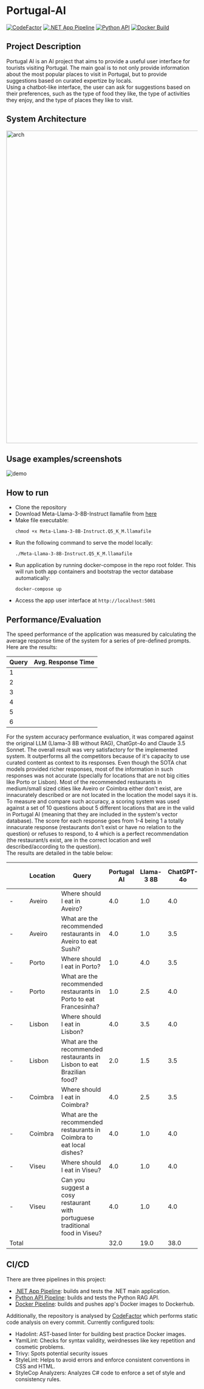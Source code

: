 # Portugal-AI

[![CodeFactor](https://www.codefactor.io/repository/github/jpscardoso97/portugal-ai/badge)](https://www.codefactor.io/repository/github/jpscardoso97/portugal-ai)
[![.NET App Pipeline](https://github.com/jpscardoso97/portugal-ai/actions/workflows/dotnet.yml/badge.svg)](https://github.com/jpscardoso97/portugal-ai/actions/workflows/dotnet.yml)
[![Python API](https://github.com/jpscardoso97/portugal-ai/actions/workflows/python.yml/badge.svg)](https://github.com/jpscardoso97/portugal-ai/actions/workflows/python.yml)
[![Docker Build](https://github.com/jpscardoso97/portugal-ai/actions/workflows/docker.yml/badge.svg)](https://github.com/jpscardoso97/portugal-ai/actions/workflows/docker.yml)

## Project Description

Portugal AI is an AI project that aims to provide a useful user interface for tourists visiting Portugal. The main goal is to not only provide information about the most popular places to visit in Portugal, but to provide suggestions based on curated expertize by locals.  
Using a chatbot-like interface, the user can ask for suggestions based on their preferences, such as the type of food they like, the type of activities they enjoy, and the type of places they like to visit.  

## System Architecture

<img width="823" alt="arch" src="https://github.com/jpscardoso97/portugal-ai/assets/29354431/72ca91df-384e-46a3-970a-4d3d71aa8c51">

## Usage examples/screenshots

![demo](https://github.com/user-attachments/assets/a27f5907-7fce-4b4b-8ab9-90813a7618d2)

## How to run
- Clone the repository
- Download Meta-Llama-3-8B-Instruct llamafile from [here](https://huggingface.co/Mozilla/Meta-Llama-3-8B-Instruct-llamafile/resolve/main/Meta-Llama-3-8B-Instruct.Q5_K_M.llamafile?download=true)
- Make file executable: 
  ```
  chmod +x Meta-Llama-3-8B-Instruct.Q5_K_M.llamafile
  ```
- Run the following command to serve the model locally: 
  ```
  ./Meta-Llama-3-8B-Instruct.Q5_K_M.llamafile
  ```
- Run application by running docker-compose in the repo root folder. This will run both app containers and bootstrap the vector database automatically:
  ```
  docker-compose up
  ```
- Access the app user interface at `http://localhost:5001`

## Performance/Evaluation

The speed performance of the application was measured by calculating the average response time of the system for a series of pre-defined prompts.  
Here are the results:  

| Query | Avg. Response Time |
|-------|--------------------|
| 1     |                    |
| 2     |                    |
| 3     |                    |
| 4     |                    |
| 5     |                    |
| 6     |                    |

For the system accuracy performance evaluation, it was compared against the original LLM (Llama-3 8B without RAG), ChatGpt-4o and Claude 3.5 Sonnet.
The overall result was very satisfactory for the implemented system. It outperforms all the competitors because of it's capacity to use curated content as context to its responses. Even though the SOTA chat models provided richer responses, most of the information in such responses was not accurate (specially for locations that are not big cities like Porto or Lisbon). Most of the recommended restaurants in medium/small sized cities like Aveiro or Coimbra either don't exist, are innacurately described or are not located in the location the model says it is.   
To measure and compare such accuracy, a scoring system was used against a set of 10 questions about 5 different locations that are in the valid in Portugal AI (meaning that they are included in the system's vector database). The score for each response goes from 1-4 being 1 a totally innacurate response (restaurants don't exist or have no relation to the question) or refuses to respond, to 4 which is a perfect recommendation (the restaurant/s exist, are in the correct location and well described/according to the question).  
The results are detailed in the table below:

|        | Location | Query                                                                        | Portugal AI | Llama-3 8B | ChatGPT-4o | Claude 3.5 Sonnet |
|--------|----------|------------------------------------------------------------------------------|-------------|------------|------------|-------------------|
|   -    | Aveiro   | Where should I eat in Aveiro?                                                |     4.0     |    1.0     |     4.0    |        4.0        |
|   -    | Aveiro   | What are the recommended restaurants in Aveiro to eat Sushi?                 |     4.0     |    1.0     |     3.5    |        1.0        |
|   -    | Porto    | Where should I eat in Porto?                                                 |     1.0     |    4.0     |     3.5    |        4.0        |
|   -    | Porto    | What are the recommended restaurants in Porto to eat Francesinha?            |     1.0     |    2.5     |     4.0    |        3.5        |
|   -    | Lisbon   | Where should I eat in Lisbon?                                                |     4.0     |    3.5     |     4.0    |        4.0        |
|   -    | Lisbon   | What are the recommended restaurants in Lisbon to eat Brazilian food?        |     2.0     |    1.5     |     3.5    |        2.0        |
|   -    | Coimbra  | Where should I eat in Coimbra?                                               |     4.0     |    2.5     |     3.5    |        4.0        |
|   -    | Coimbra  | What are the recommended restaurants in Coimbra to eat local dishes?         |     4.0     |    1.0     |     4.0    |        4.0        |
|   -    | Viseu    | Where should I eat in Viseu?                                                 |     4.0     |    1.0     |     4.0    |        1.0        |
|   -    | Viseu    | Can you suggest a cosy restaurant with portuguese traditional food in Viseu? |     4.0     |    1.0     |     4.0    |        1.0        |
| Total  |          |                                                                              |     32.0    |    19.0    |     38.0   |        28.0         |

## CI/CD
There are three pipelines in this project:
- [.NET App Pipeline](https://github.com/jpscardoso97/portugal-ai/actions/workflows/dotnet.yml): builds and tests the .NET main application.
- [Python API Pipeline](https://github.com/jpscardoso97/portugal-ai/actions/workflows/python.yml): builds and tests the Python RAG API.
- [Docker Pipeline](https://github.com/jpscardoso97/portugal-ai/actions/workflows/docker.yml): builds and pushes app's Docker images to Dockerhub.

Additionally, the repository is analysed by [CodeFactor](https://www.codefactor.io/repository/github/jpscardoso97/portugal-ai) which performs static code analysis on every commit. Currently configured tools:
- Hadolint: AST-based linter for building best practice Docker images.
- YamlLint: Checks for syntax validity, weirdnesses like key repetition and cosmetic problems.
- Trivy: Spots potential security issues
- StyleLint: Helps to avoid errors and enforce consistent conventions in CSS and HTML.
- StyleCop Analyzers: Analyzes C# code to enforce a set of style and consistency rules.


